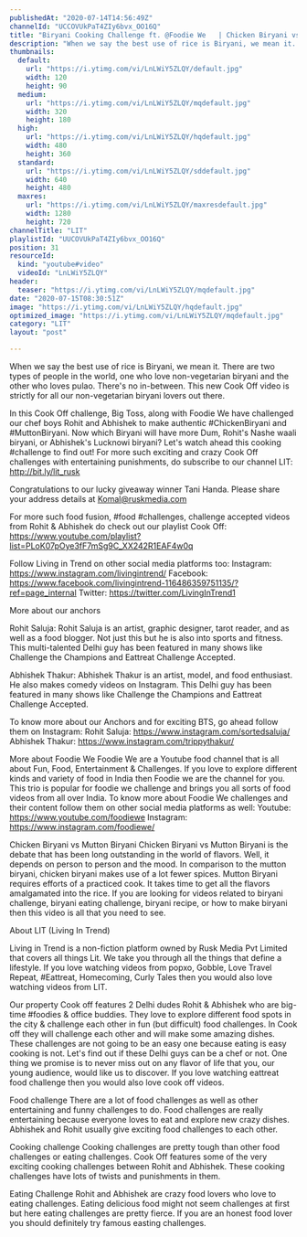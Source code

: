 ```yaml
---
publishedAt: "2020-07-14T14:56:49Z"
channelId: "UCCOVUkPaT4ZIy6bvx_OO16Q"
title: "Biryani Cooking Challenge ft. @Foodie We   | Chicken Biryani vs Mutton Biryani​  ​[Cook Off#11]"
description: "When we say the best use of rice is Biryani, we mean it. There are two types of people in the world, one who love non-vegetarian biryani and the other who loves pulao. There's no in-between. This new Cook Off video is strictly for all our non-vegetarian biryani lovers out there. \n\nIn this Cook Off challenge, Big Toss, along with Foodie We have challenged our chef boys Rohit and Abhishek to make authentic #ChickenBiryani and #MuttonBiryani. Now which Biryani will have more Dum, Rohit's Nashe waali biryani, or Abhishek's Lucknowi biryani? Let's watch ahead this cooking #challenge to find out! For more such exciting and crazy Cook Off challenges with entertaining punishments, do subscribe to our channel LIT: http://bit.ly/lit_rusk \n\nCongratulations to our lucky giveaway winner Tani Handa. Please share your address details at Komal@ruskmedia.com \n\nFor more such food fusion, #food #challenges, challenge accepted videos from Rohit & Abhishek do check out our playlist Cook Off: https://www.youtube.com/playlist?list=PLoK07pOye3fF7mSg9C_XX242R1EAF4w0q\n\nFollow Living in Trend on other social media platforms too:\nInstagram: https://www.instagram.com/livingintrend/\nFacebook: https://www.facebook.com/livingintrend-116486359751135/?ref=page_internal\nTwitter: https://twitter.com/LivingInTrend1\n\nMore about our anchors\n\nRohit Saluja: Rohit Saluja is an artist, graphic designer, tarot reader, and as well as a food blogger. Not just this but he is also into sports and fitness. This multi-talented Delhi guy has been featured in many shows like Challenge the Champions and Eattreat Challenge Accepted. \n\nAbhishek Thakur: Abhishek Thakur is an artist, model, and food enthusiast. He also makes comedy videos on Instagram. This Delhi guy has been featured in many shows like Challenge the Champions and Eattreat Challenge Accepted. \n\nTo know more about our Anchors and for exciting BTS, go ahead follow them on Instagram: \nRohit Saluja: https://www.instagram.com/sortedsaluja/ \nAbhishek Thakur: https://www.instagram.com/trippythakur/\n\nMore about Foodie We\nFoodie We are a Youtube food channel that is all about Fun, Food, Entertainment & Challenges.  If you love to explore different kinds and variety of food in India then Foodie we are the channel for you. This trio is popular for foodie we challenge and brings you all sorts of food videos from all over India. To know more about Foodie We challenges and their content follow them on other social media platforms as well:\nYoutube: https://www.youtube.com/foodiewe\nInstagram: https://www.instagram.com/foodiewe/\n\nChicken Biryani vs Mutton Biryani\nChicken Biryani vs Mutton Biryani is the debate that has been long outstanding in the world of flavors. Well, it depends on person to person and the mood. In comparison to the mutton biryani, chicken biryani makes use of a lot fewer spices.  Mutton Biryani requires efforts of a practiced cook. It takes time to get all the flavors amalgamated into the rice. If you are looking for videos related to biryani challenge, biryani eating challenge, biryani recipe, or how to make biryani then this video is all that you need to see. \n\nAbout LIT (Living In Trend)\n\nLiving in Trend is a non-fiction platform owned by Rusk Media Pvt Limited that covers all things Lit. We take you through all the things that define a lifestyle. If you love watching videos from popxo, Gobble, Love Travel Repeat, #Eattreat, Homecoming, Curly Tales then you would also love watching videos from LIT. \n\nOur property Cook off features 2 Delhi dudes Rohit & Abhishek who are big-time #foodies & office buddies. They love to explore different food spots in the city & challenge each other in fun (but difficult) food challenges. In Cook off they will challenge each other and will make some amazing dishes. These challenges are not going to be an easy one because eating is easy cooking is not. Let's find out if these Delhi guys can be a chef or not. One thing we promise is to never miss out on any flavor of life that you, our young audience, would like us to discover. If you love watching eattreat food challenge then you would also love cook off videos. \n\nFood challenge\nThere are a lot of food challenges as well as other entertaining and funny challenges to do. Food challenges are really entertaining because everyone loves to eat and explore new crazy dishes. Abhishek and Rohit usually give exciting food challenges to each other. \n\nCooking challenge\nCooking challenges are pretty tough than other food challenges or eating challenges. Cook Off features some of the very exciting cooking challenges between Rohit and Abhishek. These cooking challenges have lots of twists and punishments in them.\n\nEating Challenge\nRohit and Abhishek are crazy food lovers who love to eating challenges. Eating delicious food might not seem challenges at first but here eating challenges are pretty fierce. If you are an honest food lover you should definitely try famous easting challenges."
thumbnails:
  default:
    url: "https://i.ytimg.com/vi/LnLWiY5ZLQY/default.jpg"
    width: 120
    height: 90
  medium:
    url: "https://i.ytimg.com/vi/LnLWiY5ZLQY/mqdefault.jpg"
    width: 320
    height: 180
  high:
    url: "https://i.ytimg.com/vi/LnLWiY5ZLQY/hqdefault.jpg"
    width: 480
    height: 360
  standard:
    url: "https://i.ytimg.com/vi/LnLWiY5ZLQY/sddefault.jpg"
    width: 640
    height: 480
  maxres:
    url: "https://i.ytimg.com/vi/LnLWiY5ZLQY/maxresdefault.jpg"
    width: 1280
    height: 720
channelTitle: "LIT"
playlistId: "UUCOVUkPaT4ZIy6bvx_OO16Q"
position: 31
resourceId:
  kind: "youtube#video"
  videoId: "LnLWiY5ZLQY"
header:
  teaser: "https://i.ytimg.com/vi/LnLWiY5ZLQY/mqdefault.jpg"
date: "2020-07-15T08:30:51Z"
image: "https://i.ytimg.com/vi/LnLWiY5ZLQY/hqdefault.jpg"
optimized_image: "https://i.ytimg.com/vi/LnLWiY5ZLQY/mqdefault.jpg"
category: "LIT"
layout: "post"

---
```

When we say the best use of rice is Biryani, we mean it. There are two types of people in the world, one who love non-vegetarian biryani and the other who loves pulao. There's no in-between. This new Cook Off video is strictly for all our non-vegetarian biryani lovers out there. 

In this Cook Off challenge, Big Toss, along with Foodie We have challenged our chef boys Rohit and Abhishek to make authentic #ChickenBiryani and #MuttonBiryani. Now which Biryani will have more Dum, Rohit's Nashe waali biryani, or Abhishek's Lucknowi biryani? Let's watch ahead this cooking #challenge to find out! For more such exciting and crazy Cook Off challenges with entertaining punishments, do subscribe to our channel LIT: http://bit.ly/lit_rusk 

Congratulations to our lucky giveaway winner Tani Handa. Please share your address details at Komal@ruskmedia.com 

For more such food fusion, #food #challenges, challenge accepted videos from Rohit & Abhishek do check out our playlist Cook Off: https://www.youtube.com/playlist?list=PLoK07pOye3fF7mSg9C_XX242R1EAF4w0q

Follow Living in Trend on other social media platforms too:
Instagram: https://www.instagram.com/livingintrend/
Facebook: https://www.facebook.com/livingintrend-116486359751135/?ref=page_internal
Twitter: https://twitter.com/LivingInTrend1

More about our anchors

Rohit Saluja: Rohit Saluja is an artist, graphic designer, tarot reader, and as well as a food blogger. Not just this but he is also into sports and fitness. This multi-talented Delhi guy has been featured in many shows like Challenge the Champions and Eattreat Challenge Accepted. 

Abhishek Thakur: Abhishek Thakur is an artist, model, and food enthusiast. He also makes comedy videos on Instagram. This Delhi guy has been featured in many shows like Challenge the Champions and Eattreat Challenge Accepted. 

To know more about our Anchors and for exciting BTS, go ahead follow them on Instagram: 
Rohit Saluja: https://www.instagram.com/sortedsaluja/ 
Abhishek Thakur: https://www.instagram.com/trippythakur/

More about Foodie We
Foodie We are a Youtube food channel that is all about Fun, Food, Entertainment & Challenges.  If you love to explore different kinds and variety of food in India then Foodie we are the channel for you. This trio is popular for foodie we challenge and brings you all sorts of food videos from all over India. To know more about Foodie We challenges and their content follow them on other social media platforms as well:
Youtube: https://www.youtube.com/foodiewe
Instagram: https://www.instagram.com/foodiewe/

Chicken Biryani vs Mutton Biryani
Chicken Biryani vs Mutton Biryani is the debate that has been long outstanding in the world of flavors. Well, it depends on person to person and the mood. In comparison to the mutton biryani, chicken biryani makes use of a lot fewer spices.  Mutton Biryani requires efforts of a practiced cook. It takes time to get all the flavors amalgamated into the rice. If you are looking for videos related to biryani challenge, biryani eating challenge, biryani recipe, or how to make biryani then this video is all that you need to see. 

About LIT (Living In Trend)

Living in Trend is a non-fiction platform owned by Rusk Media Pvt Limited that covers all things Lit. We take you through all the things that define a lifestyle. If you love watching videos from popxo, Gobble, Love Travel Repeat, #Eattreat, Homecoming, Curly Tales then you would also love watching videos from LIT. 

Our property Cook off features 2 Delhi dudes Rohit & Abhishek who are big-time #foodies & office buddies. They love to explore different food spots in the city & challenge each other in fun (but difficult) food challenges. In Cook off they will challenge each other and will make some amazing dishes. These challenges are not going to be an easy one because eating is easy cooking is not. Let's find out if these Delhi guys can be a chef or not. One thing we promise is to never miss out on any flavor of life that you, our young audience, would like us to discover. If you love watching eattreat food challenge then you would also love cook off videos. 

Food challenge
There are a lot of food challenges as well as other entertaining and funny challenges to do. Food challenges are really entertaining because everyone loves to eat and explore new crazy dishes. Abhishek and Rohit usually give exciting food challenges to each other. 

Cooking challenge
Cooking challenges are pretty tough than other food challenges or eating challenges. Cook Off features some of the very exciting cooking challenges between Rohit and Abhishek. These cooking challenges have lots of twists and punishments in them.

Eating Challenge
Rohit and Abhishek are crazy food lovers who love to eating challenges. Eating delicious food might not seem challenges at first but here eating challenges are pretty fierce. If you are an honest food lover you should definitely try famous easting challenges.